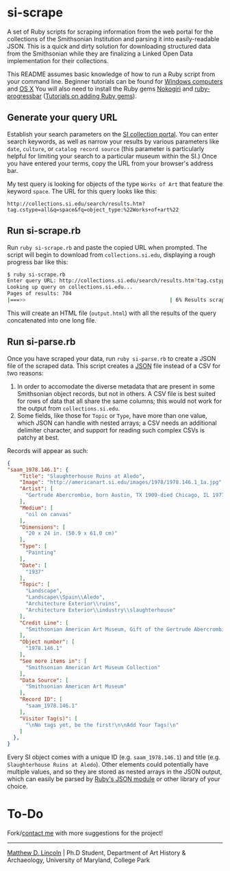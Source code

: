 # si-scrape

A set of Ruby scripts for scraping information from the web portal for the collections of the Smithsonian Institution and parsing it into easily-readable JSON. This is a quick and dirty solution for downloading structured data from the Smithsonian while they are finalizing a Linked Open Data implementation for their collections.

This README assumes basic knowledge of how to run a Ruby script from your command line. Beginner tutorials can be found for [Windows computers](http://www.editrocket.com/articles/ruby_windows.html) and [OS X](http://www.editrocket.com/articles/ruby_mac_os_x.html) You will also need to install the Ruby gems [Nokogiri](http://nokogiri.org/) and [ruby-progressbar](http://rubygems.org/gems/ruby-progressbar) ([Tutorials on adding Ruby gems](http://www.ruby-lang.org/en/libraries/)).

## Generate your query URL

Establish your search parameters on the [SI collection portal](http://collections.si.edu/search/results.htm?q=). You can enter search keywords, as well as narrow your results by various parameters like `date`, `culture`, or `catalog record source` (this parameter is particularly helpful for limiting your search to a particular museum within the SI.) Once you have entered your terms, copy the URL from your browser's address bar.

My test query is looking for objects of the type `Works of Art` that feature the keyword `space`. The URL for this query looks like this:

	http://collections.si.edu/search/results.htm?tag.cstype=all&q=space&fq=object_type:%22Works+of+art%22

## Run si-scrape.rb

Run `ruby si-scrape.rb` and paste the copied URL when prompted. The script will begin to download from `collections.si.edu`, displaying a rough progress bar like this:

````bash
$ ruby si-scrape.rb 
Enter query URL: http://collections.si.edu/search/results.htm?tag.cstype=all&fq=object_type%3A%22Works+of+art%22
Looking up query on collections.si.edu...
Pages of results: 704
|===>>                                               | 6% Results scraped
````
This will create an HTML file (`output.html`) with all the results of the query concatenated into one long file.

## Run si-parse.rb

Once you have scraped your data, run `ruby si-parse.rb` to create a JSON file of the scraped data. This script creates a [JSON](http://json.org) file instead of a CSV for two reasons:

1. In order to accomodate the diverse metadata that are present in some Smithsonian object records, but not in others. A CSV file is best suited for rows of data that all share the same columns; this would not work for the output from `collections.si.edu`.
2. Some fields, like those for `Topic` or `Type`, have more than one value, which JSON can handle with nested arrays; a CSV needs an additional delimiter character, and support for reading such complex CSVs is patchy at best.

Records will appear as such:

````json
{
"saam_1978.146.1": {
    "Title": "Slaughterhouse Ruins at Aledo",
    "Image": "http://americanart.si.edu/images/1978/1978.146.1_1a.jpg",
    "Artist": [
      "Gertrude Abercrombie, born Austin, TX 1909-died Chicago, IL 1977"
    ],
    "Medium": [
      "oil on canvas"
    ],
    "Dimensions": [
      "20 x 24 in. (50.9 x 61.0 cm)"
    ],
    "Type": [
      "Painting"
    ],
    "Date": [
      "1937"
    ],
    "Topic": [
      "Landscape",
      "Landscape\\Spain\\Aledo",
      "Architecture Exterior\\ruins",
      "Architecture Exterior\\industry\\slaughterhouse"
    ],
    "Credit Line": [
      "Smithsonian American Art Museum, Gift of the Gertrude Abercrombie Trust"
    ],
    "Object number": [
      "1978.146.1"
    ],
    "See more items in": [
      "Smithsonian American Art Museum Collection"
    ],
    "Data Source": [
      "Smithsonian American Art Museum"
    ],
    "Record ID": [
      "saam_1978.146.1"
    ],
    "Visitor Tag(s)": [
      "\nNo tags yet, be the first!\n\nAdd Your Tags!\n"
    ]
  },
}
````

Every SI object comes with a unique ID (e.g. `saam_1978.146.1`) and title (e.g. `Slaughterhouse Ruins at Aledo`). Other elements could potentially have multiple values, and so they are stored as nested arrays in the JSON output, which can easily be parsed by [Ruby's JSON module](http://www.ruby-doc.org/stdlib-2.0/libdoc/json/rdoc/JSON.html) or other library of your choice.

# To-Do

Fork/[contact me](http://matthewlincoln.net/about) with more suggestions for the project!

***

[Matthew D. Lincoln](http://matthewlincoln.net) | Ph.D Student, Department of Art History & Archaeology, University of Maryland, College Park
